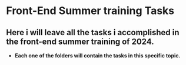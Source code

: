 # Front-End Summer training Tasks

## Here i will leave all the tasks i accomplished in the front-end summer training of 2024.

- __Each one of the folders will contain the tasks in this specific topic.__
